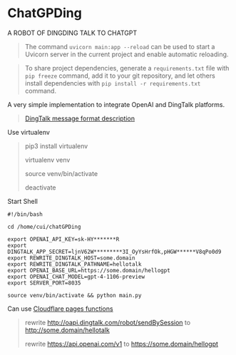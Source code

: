 # ChatGPDing
A ROBOT OF DINGDING TALK TO CHATGPT


> The command `uvicorn main:app --reload` can be used to start a Uvicorn server in the current project 
and enable automatic reloading.


> To share project dependencies, 
generate a `requirements.txt` file with `pip freeze` command, 
add it to your git repository, 
and let others install dependencies with `pip install -r requirements.txt` command.

A very simple implementation to integrate OpenAI and DingTalk platforms.

> [DingTalk message format description](https://open.dingtalk.com/document/orgapp/the-use-of-internal-application-robots-in-person-to-person-single-chat)


Use virtualenv
> pip3 install virtualenv
> 
> virtualenv venv
> 
> source venv/bin/activate
> 
> deactivate
> 

Start Shell

```shell
#!/bin/bash

cd /home/cui/chatGPDing

export OPENAI_API_KEY=sk-HY*******R
export DINGTALK_APP_SECRET=ljnV62W*********3I_OyYsHrfOk,pHGW******V8qPo0d9
export REWRITE_DINGTALK_HOST=some.domain
export REWRITE_DINGTALK_PATHNAME=hellotalk
export OPENAI_BASE_URL=https://some.domain/hellogpt
export OPENAI_CHAT_MODEL=gpt-4-1106-preview
export SERVER_PORT=8035

source venv/bin/activate && python main.py
```

Can use [Cloudflare pages functions](https://developers.cloudflare.com/pages/functions/)

> rewrite http://oapi.dingtalk.com/robot/sendBySession to http://some.domain/hellotalk
> 
> rewrite https://api.openai.com/v1 to https://some.domain/hellogpt
> 

